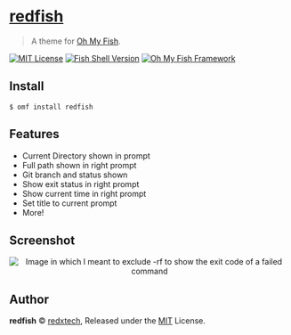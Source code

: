 # [redfish][repo-link]
> A theme for [Oh My Fish][omf-link].

[![MIT License](https://img.shields.io/badge/license-MIT-007EC7.svg?style=flat-square)](/LICENSE)
[![Fish Shell Version](https://img.shields.io/badge/fish-v2.2.0-007EC7.svg?style=flat-square)](https://fishshell.com)
[![Oh My Fish Framework](https://img.shields.io/badge/Oh%20My%20Fish-Framework-007EC7.svg?style=flat-square)](https://www.github.com/oh-my-fish/oh-my-fish)


## Install

```fish
$ omf install redfish
```

## Features

* Current Directory shown in prompt
* Full path shown in right prompt
* Git branch and status shown
* Show exit status in right prompt
* Show current time in right prompt
* Set title to current prompt
* More!

## Screenshot

<p align="center">
<img src="https://i.imgur.com/H9crBDc.png" alt="Image in which I meant to exclude -rf to show the exit code of a failed command">
</p>


## Author

**redfish** © [redxtech][author], Released under the [MIT][mit] License.

[mit]:            https://opensource.org/licenses/MIT
[author]:         https://github.com/redxtech
[omf-link]:       https://github.com/oh-my-fish/oh-my-fish
[repo-link]:      https://github.com/redxtech/redfish

[license-badge]:  https://img.shields.io/badge/license-MIT-007EC7.svg?style=flat-square
